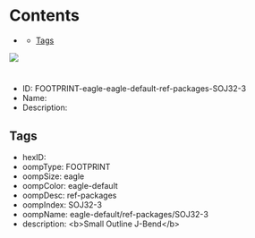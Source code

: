 



Contents
========

* [](#)
	* [Tags](#tags)
  
![][im]
# 

- ID: FOOTPRINT-eagle-eagle-default-ref-packages-SOJ32-3
- Name: 
- Description: 

## Tags

- hexID: 
- oompType: FOOTPRINT
- oompSize: eagle
- oompColor: eagle-default
- oompDesc: ref-packages
- oompIndex: SOJ32-3
- oompName: eagle-default/ref-packages/SOJ32-3
- description: &lt;b&gt;Small Outline J-Bend&lt;/b&gt;



[im]: image.png
